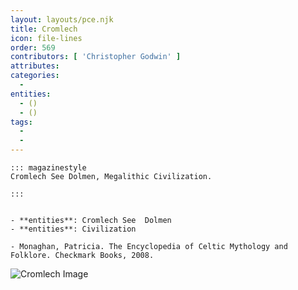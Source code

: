 ```yaml
---
layout: layouts/pce.njk
title: Cromlech
icon: file-lines
order: 569
contributors: [ 'Christopher Godwin' ]
attributes:
categories:
  - 
entities:
  - ()
  - ()
tags:
  - 
  - 
---
```

``` tab [group1:Info]
::: magazinestyle
Cromlech See Dolmen, Megalithic Civilization.

:::
```
``` tab [group1:Attributes]
```
``` tab [group1:Entities]
- **entities**: Cromlech See  Dolmen
- **entities**: Civilization
```
``` tab [group1:Sources]
- Monaghan, Patricia. The Encyclopedia of Celtic Mythology and Folklore. Checkmark Books, 2008.
```
![Cromlech Image]([None])
